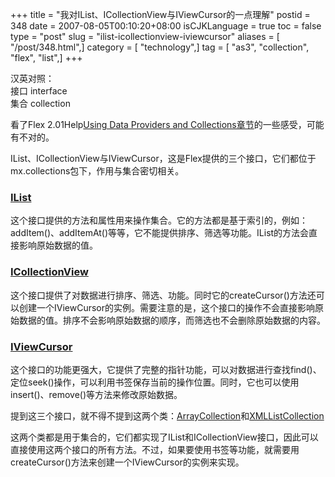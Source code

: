 +++
title = "我对IList、ICollectionView与IViewCursor的一点理解"
postid = 348
date = 2007-08-05T00:10:20+08:00
isCJKLanguage = true
toc = false
type = "post"
slug = "ilist-icollectionview-iviewcursor"
aliases = [ "/post/348.html",]
category = [ "technology",]
tag = [ "as3", "collection", "flex", "list",]
+++


汉英对照：  
接口 interface  
集合 collection

看了Flex 2.01Help[Using Data Providers and
Collections章节](http://livedocs.macromedia.com/flex/201/html/about_dataproviders_057_01.html)的一些感受，可能有不对的。

IList、ICollectionView与IViewCursor，这是Flex提供的三个接口，它们都位于mx.collections包下，作用与集合密切相关。

### [IList](http://livedocs.adobe.com/flex/201/langref/mx/collections/IList.html)

这个接口提供的方法和属性用来操作集合。它的方法都是基于索引的，例如：addItem()、addItemAt()等等，它不能提供排序、筛选等功能。IList的方法会直接影响原始数据的值。

### [ICollectionView](http://livedocs.adobe.com/flex/201/langref/mx/collections/ICollectionView.html)

这个接口提供了对数据进行排序、筛选、功能。同时它的createCursor()方法还可以创建一个IViewCursor的实例。需要注意的是，这个接口的操作不会直接影响原始数据的值。排序不会影响原始数据的顺序，而筛选也不会删除原始数据的内容。

### [IViewCursor](http://livedocs.adobe.com/flex/201/langref/mx/collections/IViewCursor.html)

这个接口的功能更强大，它提供了完整的指针功能，可以对数据进行查找find()、定位seek()操作，可以利用书签保存当前的操作位置。同时，它也可以使用insert()、remove()等方法来修改原始数据。

提到这三个接口，就不得不提到这两个类：[ArrayCollection](http://livedocs.adobe.com/flex/201/langref/mx/collections/ArrayCollection.html)和[XMLListCollection](http://livedocs.adobe.com/flex/201/langref/mx/collections/XMLListCollection.html)

这两个类都是用于集合的，它们都实现了IList和ICollectionView接口，因此可以直接使用这两个接口的所有方法。不过，如果要使用书签等功能，就需要用createCursor()方法来创建一个IViewCursor的实例来实现。

